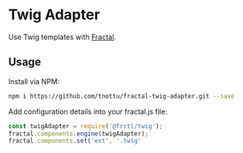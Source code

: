 # Twig Adapter

Use Twig templates with [Fractal](http://frctl.github.io).

## Usage

Install via NPM:

```bash
npm i https://github.com/tnottu/fractal-twig-adapter.git --save
```

Add configuration details into your fractal.js file:

```js
const twigAdapter = require('@frctl/twig');
fractal.components.engine(twigAdapter);
fractal.components.set('ext', '.twig'
```
